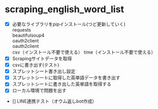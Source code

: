 # scraping_english_word_list

- [x] 必要なライブラリをpipインストール(つど更新していく)  
 requests  
 beautifulsoup4  
 oauth2client  
 oauth2client  
 csv（インストール不要で使える）
 time（インストール不要で使える）
- [x] Scrapingサイトデータを取得
- [x] csvに書き出す(テスト)
- [x] スプレットシート書き出し設定
- [x] スプレットシートに取得した英単語データを書き出す
- [x] スプレットシートに書き出した英単語を取得する
- [x] ローカル環境で問題を出す
- [] LINE連携テスト（オウム返しbot作成）
 

